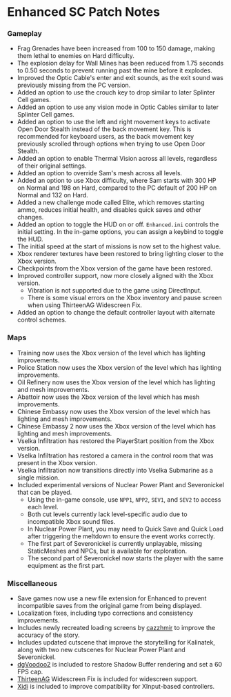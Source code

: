 # Enhanced SC Patch Notes

### Gameplay
- Frag Grenades have been increased from 100 to 150 damage, making them lethal to enemies on Hard difficulty.
- The explosion delay for Wall Mines has been reduced from 1.75 seconds to 0.50 seconds to prevent running past the mine before it explodes.
- Improved the Optic Cable's enter and exit sounds, as the exit sound was previously missing from the PC version.
- Added an option to use the crouch key to drop similar to later Splinter Cell games.
- Added an option to use any vision mode in Optic Cables similar to later Splinter Cell games.
- Added an option to use the left and right movement keys to activate Open Door Stealth instead of the back movement key. This is recommended for keyboard users, as the back movement key previously scrolled through options when trying to use Open Door Stealth.
- Added an option to enable Thermal Vision across all levels, regardless of their original settings.
- Added an option to override Sam's mesh across all levels.
- Added an option to use Xbox difficulty, where Sam starts with 300 HP on Normal and 198 on Hard, compared to the PC default of 200 HP on Normal and 132 on Hard.
- Added a new challenge mode called Elite, which removes starting ammo, reduces initial health, and disables quick saves and other changes.
- Added an option to toggle the HUD on or off. `Enhanced.ini` controls the initial setting. In the in-game options, you can assign a keybind to toggle the HUD.
- The initial speed at the start of missions is now set to the highest value.
- Xbox renderer textures have been restored to bring lighting closer to the Xbox version.
- Checkpoints from the Xbox version of the game have been restored.
- Improved controller support, now more closely aligned with the Xbox version.
  - Vibration is not supported due to the game using DirectInput.
  - There is some visual errors on the Xbox inventory and pause screen when using ThirteenAG Widescreen Fix.
- Added an option to change the default controller layout with alternate control schemes.

### Maps
- Training now uses the Xbox version of the level which has lighting improvements.
- Police Station now uses the Xbox version of the level which has lighting improvements.
- Oil Refinery now uses the Xbox version of the level which has lighting and mesh improvements.
- Abattoir now uses the Xbox version of the level which has mesh improvements.
- Chinese Embassy now uses the Xbox version of the level which has lighting and mesh improvements.
- Chinese Embassy 2 now uses the Xbox version of the level which has lighting and mesh improvements.
- Vselka Infiltration has restored the PlayerStart position from the Xbox version.
- Vselka Infiltration has restored a camera in the control room that was present in the Xbox version.
- Vselka Infiltration now transitions directly into Vselka Submarine as a single mission.
- Included experimental versions of Nuclear Power Plant and Severonickel that can be played.
  - Using the in-game console, use `NPP1`, `NPP2`, `SEV1`, and `SEV2` to access each level.
  - Both cut levels currently lack level-specific audio due to incompatible Xbox sound files.
  - In Nuclear Power Plant, you may need to Quick Save and Quick Load after triggering the meltdown to ensure the event works correctly.
  - The first part of Severonickel is currently unplayable, missing StaticMeshes and NPCs, but is available for exploration.
  - The second part of Severonickel now starts the player with the same equipment as the first part.

### Miscellaneous
- Save games now use a new file extension for Enhanced to prevent incompatible saves from the original game from being displayed.
- Localization fixes, including typo corrections and consistency improvements.
- Includes newly recreated loading screens by [cazzhmir](https://www.youtube.com/@cazzhmir) to improve the accuracy of the story.
- Includes updated cutscene that improve the storytelling for Kalinatek, along with two new cutscenes for Nuclear Power Plant and Severonickel.
- [dgVoodoo2](https://github.com/dege-diosg/dgVoodoo2) is included to restore Shadow Buffer rendering and set a 60 FPS cap.
- [ThirteenAG](https://github.com/ThirteenAG/WidescreenFixesPack) Widescreen Fix is included for widescreen support.
- [Xidi](https://github.com/samuelgr/Xidi) is included to improve compatibility for XInput-based controllers.